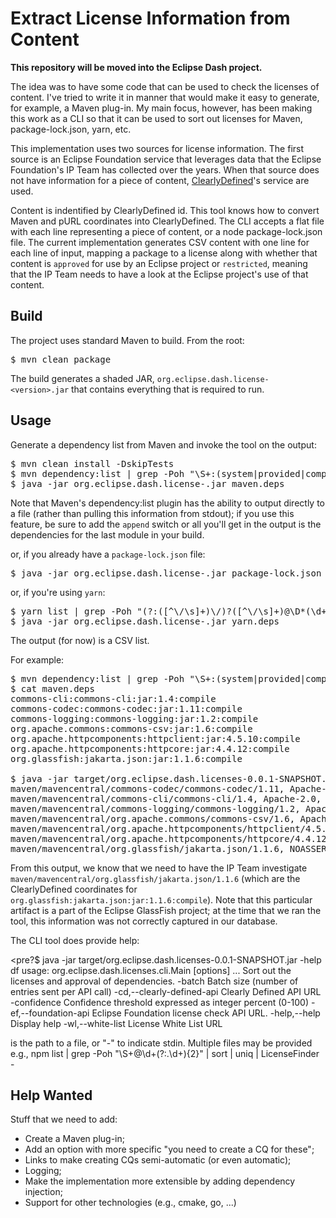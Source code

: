 # Extract License Information from Content

**This repository will be moved into the Eclipse Dash project.**

The idea was to have some code that can be used to check the licenses of content. 
I've tried to write it in manner that would make it easy to generate, for example, 
a Maven plug-in. My main focus, however, has been making this work as a CLI so that 
it can be used to sort out licenses for Maven, package-lock.json, yarn, etc.

This implementation uses two sources for license information. The first source is an
Eclipse Foundation service that leverages data that the Eclipse Foundation's IP Team
has collected over the years. When that source does not have information for a piece
of content, [ClearlyDefined](https://clearlydefined.io/)'s service are used. 

Content is indentified by ClearlyDefined id. This tool knows how to convert Maven and
pURL coordinates into ClearlyDefined. The CLI accepts a flat file with each line 
representing a piece of content, or a node package-lock.json file. The current 
implementation generates CSV content with one line for each line of input, mapping
a package to a license along with whether that content is `approved` for use by an
Eclipse project or `restricted`, meaning that the IP Team needs to have a look at the
Eclipse project's use of that content.

## Build

The project uses standard Maven to build. From the root:

<pre>$ mvn clean package</pre>

The build generates a shaded JAR, `org.eclipse.dash.license-<version>.jar` that contains 
everything that is required to run.

## Usage

Generate a dependency list from Maven and invoke the tool on the output:

<pre>$ mvn clean install -DskipTests
$ mvn dependency:list | grep -Poh "\S+:(system|provided|compile)" | sort | uniq > maven.deps
$ java -jar org.eclipse.dash.license-<version>.jar maven.deps</pre>

Note that Maven's dependency:list plugin has the ability to output directly to a file 
(rather than pulling this information from stdout); if you use this feature, be sure to 
add the `append` switch or all you'll get in the output is the dependencies for the last 
module in your build.

or, if you already have a `package-lock.json` file:

<pre>$ java -jar org.eclipse.dash.license-<version>.jar package-lock.json</pre>

or, if you're using `yarn`:

<pre>$ yarn list | grep -Poh "(?:([^\/\s]+)\/)?([^\/\s]+)@\D*(\d+(?:\.\d+)*)" > yarn.deps
$ java -jar org.eclipse.dash.license-<version>.jar yarn.deps</pre>

The output (for now) is a CSV list.

For example:

<pre>$ mvn dependency:list | grep -Poh "\S+:(system|provided|compile)" | sort | uniq > maven.deps
$ cat maven.deps
commons-cli:commons-cli:jar:1.4:compile
commons-codec:commons-codec:jar:1.11:compile
commons-logging:commons-logging:jar:1.2:compile
org.apache.commons:commons-csv:jar:1.6:compile
org.apache.httpcomponents:httpclient:jar:4.5.10:compile
org.apache.httpcomponents:httpcore:jar:4.4.12:compile
org.glassfish:jakarta.json:jar:1.1.6:compile

$ java -jar target/org.eclipse.dash.licenses-0.0.1-SNAPSHOT.jar maven.deps
maven/mavencentral/commons-codec/commons-codec/1.11, Apache-2.0, approved, CQ15971
maven/mavencentral/commons-cli/commons-cli/1.4, Apache-2.0, approved, CQ13132
maven/mavencentral/commons-logging/commons-logging/1.2, Apache-2.0, approved, CQ10162
maven/mavencentral/org.apache.commons/commons-csv/1.6, Apache-2.0, approved, clearlydefined
maven/mavencentral/org.apache.httpcomponents/httpclient/4.5.10, Apache-2.0, approved, clearlydefined
maven/mavencentral/org.apache.httpcomponents/httpcore/4.4.12, Apache-2.0, approved, clearlydefined
maven/mavencentral/org.glassfish/jakarta.json/1.1.6, NOASSERTION, restricted, clearlydefined</pre>

From this output, we know that we need to have the IP Team investigate 
`maven/mavencentral/org.glassfish/jakarta.json/1.1.6` (which are the ClearlyDefined coordinates 
for `org.glassfish:jakarta.json:jar:1.1.6:compile`). Note that this particular artifact is a part 
of the Eclipse GlassFish project; at the time that we ran the tool, this information was not correctly 
captured in our database.

The CLI tool does provide help:

<pre?$ java -jar target/org.eclipse.dash.licenses-0.0.1-SNAPSHOT.jar -help df
usage: org.eclipse.dash.licenses.cli.Main [options] <file> ...
Sort out the licenses and approval of dependencies.
 -batch <int>                      Batch size (number of entries sent per
                                   API call)
 -cd,--clearly-defined-api <url>   Clearly Defined API URL
 -confidence <int>                 Confidence threshold expressed as
                                   integer percent (0-100)
 -ef,--foundation-api <url>        Eclipse Foundation license check API
                                   URL.
 -help,--help                      Display help
 -wl,--white-list <url>            License White List URL

<file> is the path to a file, or "-" to indicate stdin. Multiple files may
be provided
e.g.,
npm list | grep -Poh "\S+@\d+(?:\.\d+){2}" | sort | uniq | LicenseFinder -</pre>

## Help Wanted

Stuff that we need to add:

* Create a Maven plug-in;
* Add an option with more specific "you need to create a CQ for these";
* Links to make creating CQs semi-automatic (or even automatic);
* Logging;
* Make the implementation more extensible by adding dependency injection;
* Support for other technologies (e.g., cmake, go, ...)
